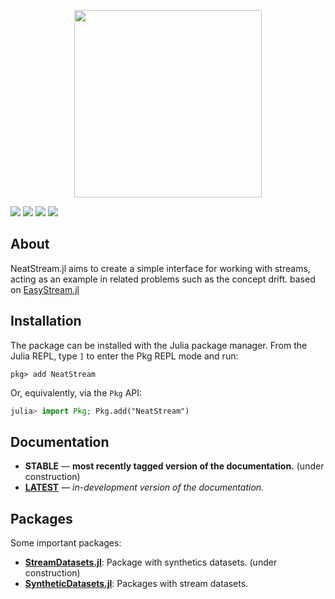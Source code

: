 <p align="center">
  <img src="docs/src/assets/logo-name.svg" height="300"><br>
</p>
  
[![][docs-dev-img]][docs-dev-url] [![][travis-img]][travis-url] [![][codecov-img]][codecov-url] [![][coverage-img]][coverage-url] 

## About

NeatStream.jl aims to create a simple interface for working with streams, acting as an example in related problems such as the concept drift.
based on [EasyStream.jl](https://github.com/ATISLabs/EasyStream.jl)

## Installation

The package can be installed with the Julia package manager.
From the Julia REPL, type `]` to enter the Pkg REPL mode and run:

```
pkg> add NeatStream
```

Or, equivalently, via the `Pkg` API:

```julia
julia> import Pkg; Pkg.add("NeatStream")
```

## Documentation

- **STABLE** &mdash; **most recently tagged version of the documentation.** (under construction)
- [**LATEST**][docs-dev-url] &mdash; *in-development version of the documentation.*

## Packages

Some important packages:
- **[StreamDatasets.jl](https://github.com/ATISLabs/StreamDatasets.jl)**: Package with synthetics datasets. (under construction)
- **[SyntheticDatasets.jl](https://github.com/ATISLabs/SyntheticDatasets.jl)**: Packages with stream datasets. 

[docs-dev-img]: https://img.shields.io/badge/docs-dev-blue.svg
[docs-dev-url]: https://atislabs.github.io/NeatStream.jl/dev/

[travis-img]: https://travis-ci.com/ATISLabs/NeatStream.jl.svg?branch=master
[travis-url]: https://travis-ci.com/ATISLabs/NeatStream.jl

[codecov-img]: https://codecov.io/gh/ATISLabs/NeatStream.jl/branch/master/graph/badge.svg?token=13TrPsgakO
[codecov-url]: https://codecov.io/gh/ATISLabs/NeatStream.jl

[coverage-img]: https://coveralls.io/repos/github/ATISLabs/NeatStream.jl/badge.svg?branch=master
[coverage-url]: https://coveralls.io/github/ATISLabs/NeatStream.jl?branch=master

